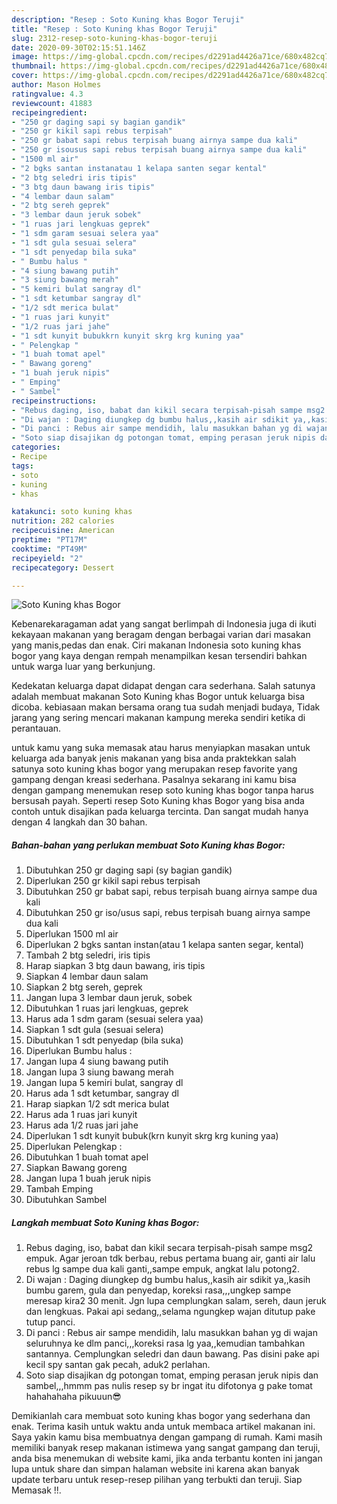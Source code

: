 ```yaml
---
description: "Resep : Soto Kuning khas Bogor Teruji"
title: "Resep : Soto Kuning khas Bogor Teruji"
slug: 2312-resep-soto-kuning-khas-bogor-teruji
date: 2020-09-30T02:15:51.146Z
image: https://img-global.cpcdn.com/recipes/d2291ad4426a71ce/680x482cq70/soto-kuning-khas-bogor-foto-resep-utama.jpg
thumbnail: https://img-global.cpcdn.com/recipes/d2291ad4426a71ce/680x482cq70/soto-kuning-khas-bogor-foto-resep-utama.jpg
cover: https://img-global.cpcdn.com/recipes/d2291ad4426a71ce/680x482cq70/soto-kuning-khas-bogor-foto-resep-utama.jpg
author: Mason Holmes
ratingvalue: 4.3
reviewcount: 41883
recipeingredient:
- "250 gr daging sapi sy bagian gandik"
- "250 gr kikil sapi rebus terpisah"
- "250 gr babat sapi rebus terpisah buang airnya sampe dua kali"
- "250 gr isousus sapi rebus terpisah buang airnya sampe dua kali"
- "1500 ml air"
- "2 bgks santan instanatau 1 kelapa santen segar kental"
- "2 btg seledri iris tipis"
- "3 btg daun bawang iris tipis"
- "4 lembar daun salam"
- "2 btg sereh geprek"
- "3 lembar daun jeruk sobek"
- "1 ruas jari lengkuas geprek"
- "1 sdm garam sesuai selera yaa"
- "1 sdt gula sesuai selera"
- "1 sdt penyedap bila suka"
- " Bumbu halus "
- "4 siung bawang putih"
- "3 siung bawang merah"
- "5 kemiri bulat sangray dl"
- "1 sdt ketumbar sangray dl"
- "1/2 sdt merica bulat"
- "1 ruas jari kunyit"
- "1/2 ruas jari jahe"
- "1 sdt kunyit bubukkrn kunyit skrg krg kuning yaa"
- " Pelengkap "
- "1 buah tomat apel"
- " Bawang goreng"
- "1 buah jeruk nipis"
- " Emping"
- " Sambel"
recipeinstructions:
- "Rebus daging, iso, babat dan kikil secara terpisah-pisah sampe msg2 empuk. Agar jeroan tdk berbau, rebus pertama buang air, ganti air lalu rebus lg sampe dua kali ganti,,sampe empuk, angkat lalu potong2."
- "Di wajan : Daging diungkep dg bumbu halus,,kasih air sdikit ya,,kasih bumbu garem, gula dan penyedap, koreksi rasa,,,ungkep sampe meresap kira2 30 menit. Jgn lupa cemplungkan salam, sereh, daun jeruk dan lengkuas. Pakai api sedang,,selama ngungkep wajan ditutup pake tutup panci."
- "Di panci : Rebus air sampe mendidih, lalu masukkan bahan yg di wajan seluruhnya ke dlm panci,,,koreksi rasa lg yaa,,kemudian tambahkan santannya. Cemplungkan seledri dan daun bawang. Pas disini pake api kecil spy santan gak pecah, aduk2 perlahan."
- "Soto siap disajikan dg potongan tomat, emping perasan jeruk nipis dan sambel,,,hmmm pas nulis resep sy br ingat itu difotonya g pake tomat hahahahaha pikuuun😎"
categories:
- Recipe
tags:
- soto
- kuning
- khas

katakunci: soto kuning khas 
nutrition: 282 calories
recipecuisine: American
preptime: "PT17M"
cooktime: "PT49M"
recipeyield: "2"
recipecategory: Dessert

---
```



![Soto Kuning khas Bogor](https://img-global.cpcdn.com/recipes/d2291ad4426a71ce/680x482cq70/soto-kuning-khas-bogor-foto-resep-utama.jpg)

Kebenarekaragaman adat yang sangat berlimpah di Indonesia juga di ikuti kekayaan makanan yang beragam dengan berbagai varian dari masakan yang manis,pedas dan enak. Ciri makanan Indonesia soto kuning khas bogor yang kaya dengan rempah menampilkan kesan tersendiri bahkan untuk warga luar yang berkunjung.


Kedekatan keluarga dapat didapat dengan cara sederhana. Salah satunya adalah membuat makanan Soto Kuning khas Bogor untuk keluarga bisa dicoba. kebiasaan makan bersama orang tua sudah menjadi budaya, Tidak jarang yang sering mencari makanan kampung mereka sendiri ketika di perantauan.



untuk kamu yang suka memasak atau harus menyiapkan masakan untuk keluarga ada banyak jenis makanan yang bisa anda praktekkan salah satunya soto kuning khas bogor yang merupakan resep favorite yang gampang dengan kreasi sederhana. Pasalnya sekarang ini kamu bisa dengan gampang menemukan resep soto kuning khas bogor tanpa harus bersusah payah.
Seperti resep Soto Kuning khas Bogor yang bisa anda contoh untuk disajikan pada keluarga tercinta. Dan sangat mudah hanya dengan 4 langkah dan 30 bahan.


<!--inarticleads1-->

##### Bahan-bahan yang perlukan membuat Soto Kuning khas Bogor:

1. Dibutuhkan 250 gr daging sapi (sy bagian gandik)
1. Diperlukan 250 gr kikil sapi rebus terpisah
1. Dibutuhkan 250 gr babat sapi, rebus terpisah buang airnya sampe dua kali
1. Dibutuhkan 250 gr iso/usus sapi, rebus terpisah buang airnya sampe dua kali
1. Diperlukan 1500 ml air
1. Diperlukan 2 bgks santan instan(atau 1 kelapa santen segar, kental)
1. Tambah 2 btg seledri, iris tipis
1. Harap siapkan 3 btg daun bawang, iris tipis
1. Siapkan 4 lembar daun salam
1. Siapkan 2 btg sereh, geprek
1. Jangan lupa 3 lembar daun jeruk, sobek
1. Dibutuhkan 1 ruas jari lengkuas, geprek
1. Harus ada 1 sdm garam (sesuai selera yaa)
1. Siapkan 1 sdt gula (sesuai selera)
1. Dibutuhkan 1 sdt penyedap (bila suka)
1. Diperlukan  Bumbu halus :
1. Jangan lupa 4 siung bawang putih
1. Jangan lupa 3 siung bawang merah
1. Jangan lupa 5 kemiri bulat, sangray dl
1. Harus ada 1 sdt ketumbar, sangray dl
1. Harap siapkan 1/2 sdt merica bulat
1. Harus ada 1 ruas jari kunyit
1. Harus ada 1/2 ruas jari jahe
1. Diperlukan 1 sdt kunyit bubuk(krn kunyit skrg krg kuning yaa)
1. Diperlukan  Pelengkap :
1. Dibutuhkan 1 buah tomat apel
1. Siapkan  Bawang goreng
1. Jangan lupa 1 buah jeruk nipis
1. Tambah  Emping
1. Dibutuhkan  Sambel




<!--inarticleads2-->

##### Langkah membuat  Soto Kuning khas Bogor:

1. Rebus daging, iso, babat dan kikil secara terpisah-pisah sampe msg2 empuk. Agar jeroan tdk berbau, rebus pertama buang air, ganti air lalu rebus lg sampe dua kali ganti,,sampe empuk, angkat lalu potong2.
1. Di wajan : Daging diungkep dg bumbu halus,,kasih air sdikit ya,,kasih bumbu garem, gula dan penyedap, koreksi rasa,,,ungkep sampe meresap kira2 30 menit. Jgn lupa cemplungkan salam, sereh, daun jeruk dan lengkuas. Pakai api sedang,,selama ngungkep wajan ditutup pake tutup panci.
1. Di panci : Rebus air sampe mendidih, lalu masukkan bahan yg di wajan seluruhnya ke dlm panci,,,koreksi rasa lg yaa,,kemudian tambahkan santannya. Cemplungkan seledri dan daun bawang. Pas disini pake api kecil spy santan gak pecah, aduk2 perlahan.
1. Soto siap disajikan dg potongan tomat, emping perasan jeruk nipis dan sambel,,,hmmm pas nulis resep sy br ingat itu difotonya g pake tomat hahahahaha pikuuun😎




Demikianlah cara membuat soto kuning khas bogor yang sederhana dan enak. Terima kasih untuk waktu anda untuk membaca artikel makanan ini. Saya yakin kamu bisa membuatnya dengan gampang di rumah. Kami masih memiliki banyak resep makanan istimewa yang sangat gampang dan teruji, anda bisa menemukan di website kami, jika anda terbantu konten ini jangan lupa untuk share dan simpan halaman website ini karena akan banyak update terbaru untuk resep-resep pilihan yang terbukti dan teruji. Siap Memasak !!. 
